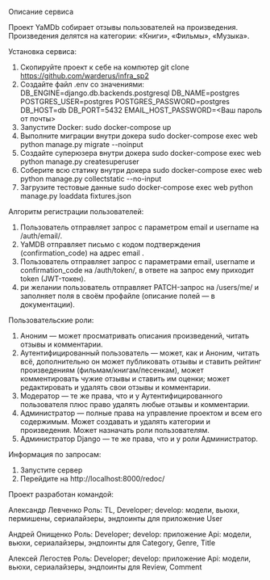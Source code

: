 Описание сервиса

Проект YaMDb собирает отзывы пользователей на произведения. Произведения делятся на категории: «Книги», «Фильмы», «Музыка».

Установка сервиса:

1) Скопируйте проект к себе на компютер git clone https://github.com/warderus/infra_sp2
2) Создайте файл .env со значениями: DB_ENGINE=django.db.backends.postgresql DB_NAME=postgres POSTGRES_USER=postgres POSTGRES_PASSWORD=postgres DB_HOST=db DB_PORT=5432 EMAIL_HOST_PASSWORD=<Ваш пароль от почты>
3) Запустите Docker: sudo docker-compose up
4) Выполните миграции внутри докера sudo docker-compose exec web python manage.py migrate --noinput
5) Создайте суперюзера внутри докера sudo docker-compose exec web python manage.py createsuperuser
6) Соберите всю статику внутри докера sudo docker-compose exec web python manage.py collectstatic --no-input
7) Загрузите тестовые данные sudo docker-compose exec web python manage.py loaddata fixtures.json

Алгоритм регистрации пользователей:

1) Пользователь отправляет запрос с параметром email и username на /auth/email/.
2) YaMDB отправляет письмо с кодом подтверждения (confirmation_code) на адрес email .
3) Пользователь отправляет запрос с параметрами email, username и confirmation_code на /auth/token/, в ответе на запрос ему приходит token (JWT-токен).
4) ри желании пользователь отправляет PATCH-запрос на /users/me/ и заполняет поля в своём профайле (описание полей — в документации).

Пользовательские роли:

1) Аноним — может просматривать описания произведений, читать отзывы и комментарии.
2) Аутентифицированный пользователь — может, как и Аноним, читать всё, дополнительно он может публиковать отзывы и ставить рейтинг произведениям (фильмам/книгам/песенкам), может комментировать чужие отзывы и ставить им оценки; может редактировать и удалять свои отзывы и комментарии.
3) Модератор — те же права, что и у Аутентифицированного пользователя плюс право удалять любые отзывы и комментарии.
4) Администратор — полные права на управление проектом и всем его содержимым. Может создавать и удалять категории и произведения. Может назначать роли пользователям.
5) Администратор Django — те же права, что и у роли Администратор.

Информация по запросам:

1) Запустите сервер
2) Перейдите на http://localhost:8000/redoc/

Проект разработан командой:

Александр Левченко
Роль: TL, Developer; develop: модели, вьюхи, пермишены, сериалайзеры, эндпоинты для приложение User

Андрей Онищенко
Роль: Developer; develop: приложение Api: модели, вьюхи, сериалайзеры, эндпоинты для Category, Genre, Title

Алексей Легостев
Роль: Developer; develop: приложение Api: модели, вьюхи, сериалайзеры, эндпоинты для Review, Comment

